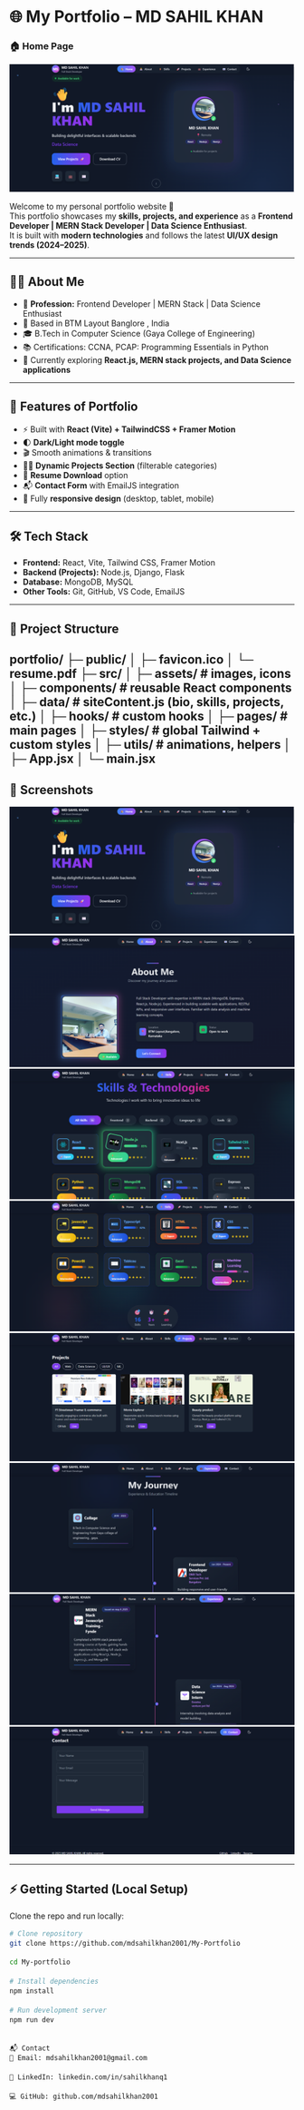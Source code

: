 # 🌐 My Portfolio – MD SAHIL KHAN
### 🏠 Home Page
![Home Screenshot](./src/assets/screenshots/S01.png)

Welcome to my personal portfolio website 🚀  
This portfolio showcases my **skills, projects, and experience** as a **Frontend Developer | MERN Stack Developer | Data Science Enthusiast**.  
It is built with **modern technologies** and follows the latest **UI/UX design trends (2024–2025)**.

---

## 👨‍💻 About Me
- 💼 **Profession:** Frontend Developer | MERN Stack | Data Science Enthusiast  
- 📍 Based in BTM Layout Banglore , India  
- 🎓 B.Tech in Computer Science (Gaya College of Engineering)  
- 📚 Certifications: CCNA, PCAP: Programming Essentials in Python  
- 🌱 Currently exploring **React.js, MERN stack projects, and Data Science applications**

---

## 🚀 Features of Portfolio
- ⚡ Built with **React (Vite) + TailwindCSS + Framer Motion**
- 🌓 **Dark/Light mode toggle**
- 🎬 Smooth animations & transitions
- 👨‍💻 **Dynamic Projects Section** (filterable categories)
- 📄 **Resume Download** option
- 📬 **Contact Form** with EmailJS integration
- 📱 Fully **responsive design** (desktop, tablet, mobile)

---

## 🛠️ Tech Stack
- **Frontend:** React, Vite, Tailwind CSS, Framer Motion  
- **Backend (Projects):** Node.js, Django, Flask  
- **Database:** MongoDB, MySQL  
- **Other Tools:** Git, GitHub, VS Code, EmailJS  

---

## 📂 Project Structure

portfolio/
├─ public/
│ ├─ favicon.ico
│ └─ resume.pdf
├─ src/
│ ├─ assets/ # images, icons
│ ├─ components/ # reusable React components
│ ├─ data/ # siteContent.js (bio, skills, projects, etc.)
│ ├─ hooks/ # custom hooks
│ ├─ pages/ # main pages
│ ├─ styles/ # global Tailwind + custom styles
│ ├─ utils/ # animations, helpers
│ ├─ App.jsx
│ └─ main.jsx
---

## 📸 Screenshots
![Home Screenshot](./src/assets/screenshots/S01.png)
![About](./src/assets/screenshots/S2.png)
![Skill](./src/assets/screenshots/S3.png)
![skill2](./src/assets/screenshots/S4.png)
![project](./src/assets/screenshots/S5.png)
![education](./src/assets/screenshots/S6.png)
![exp](./src/assets/screenshots/S7.png)
![contact](./src/assets/screenshots/S8.png)



 

---

## ⚡ Getting Started (Local Setup)

Clone the repo and run locally:

```bash
# Clone repository
git clone https://github.com/mdsahilkhan2001/My-Portfolio

cd My-portfolio

# Install dependencies
npm install

# Run development server
npm run dev


📬 Contact
📧 Email: mdsahilkhan2001@gmail.com

🔗 LinkedIn: linkedin.com/in/sahilkhanq1

💻 GitHub: github.com/mdsahilkhan2001